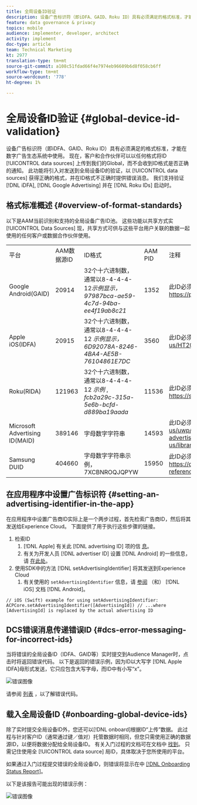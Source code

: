 ```yaml
---
title: 全局设备ID验证
description: 设备广告标识符（即iDFA、GAID、Roku ID）具有必须满足的格式标准，才能在数字广告生态系统中使用。 现在，客户和合作伙伴可以以任何格式将ID上传到我们的全球数据源，而无需通知该ID是否格式正确。 此功能将引入对发送到全局数据源的设备ID的验证，以获得正确的格式，并在ID格式不正确时提供错误消息。 我们将支持iDFA、Google Advertising和Roku ID在启动时的验证。
feature: data governance & privacy
topics: mobile
audience: implementer, developer, architect
activity: implement
doc-type: article
team: Technical Marketing
kt: 2977
translation-type: tm+mt
source-git-commit: a108c51fdad66f4e7974eb96609b6d8f058cb6ff
workflow-type: tm+mt
source-wordcount: '778'
ht-degree: 1%

---
```



# 全局设备ID验证 {#global-device-id-validation}

设备广告标识符（即iDFA、GAID、Roku ID）具有必须满足的格式标准，才能在数字广告生态系统中使用。 现在，客户和合作伙伴可以以任何格式将ID [!UICONTROL data sources] 上传到我们的Global，而不会收到ID格式是否正确的通知。 此功能将引入对发送到全局设备ID的验证，以 [!UICONTROL data sources] 获得正确的格式，并在ID格式不正确时提供错误消息。 我们支持验证 [!DNL iDFA], [!DNL Google Advertising] 并在 [!DNL Roku IDs] 启动时。

## 格式标准概述 {#overview-of-format-standards}

以下是AAM当前识别和支持的全局设备广告ID池。 这些功能以共享方式实 [!UICONTROL Data Sources] 现，共享方式可供与这些平台用户关联的数据一起使用的任何客户或数据合作伙伴使用。

<table>
  <tr>
   <td>平台 </td>
   <td>AAM数据源ID </td>
   <td>ID格式 </td>
   <td>AAM PID </td>
   <td>注释 </td>
  </tr>
  <tr>
   <td>Google Android(GAID)</td>
   <td>20914</td>
   <td>32个十六进制数，通常以8-4-4-4-12<em>示例显示，97987bca-ae59-4c7d-94ba-ee4f19ab8c21<br/> </em> </td>
   <td>1352</td>
   <td>此ID必须在原始／未散列／未更改的表单引用中收集- <a href="https://play.google.com/about/monetization-ads/ads/ad-id/">https://play.google.com/about/monetization-ads/ads/ad-id/</a></td>
  </tr>
  <tr>
   <td>Apple iOS(IDFA)</td>
   <td>20915</td>
   <td>32个十六进制数，通常以8-4-4-4-12 <em>示例显示，6D92078A-8246-4BA4-AE5B-76104861E7DC<br /> </em> </td>
   <td>3560</td>
   <td>此ID必须在原始／未散列／未更改的表单引用中收集- <a href="https://support.apple.com/en-us/HT205223">https://support.apple.com/en-us/HT205223</a></td>
  </tr>
  <tr>
   <td>Roku(RIDA)</td>
   <td>121963</td>
   <td>32个十六进制数，通常以8-4-4-4-12 <em>示例</em> , <em>fcb2a29c-315a-5e6b-bcfd-d889ba19aada</em></td>
   <td>11536</td>
   <td>此ID必须在原始／未散列／未更改的表单引用中收集- <a href="https://sdkdocs.roku.com/display/sdkdoc/Roku+Advertising+Framework">https://sdkdocs.roku.com/display/sdkdoc/Roku+Advertising+Framework</a> </td>
  </tr>
  <tr>
   <td>Microsoft Advertising ID(MAID)</td>
   <td>389146</td>
   <td>字母数字字符串</td>
   <td>14593</td>
   <td>此ID必须在原始／未散列／未更改的表单引用中收集- <a href="https://docs.microsoft.com/en-us/uwp/api/windows.system.userprofile.advertisingmanager.advertisingid">https://docs.microsoft.com/en-us/uwp/api/windows.system.userprofile.advertisingmanager.</a><br/><a href="https://msdn.microsoft.com/en-us/library/windows/apps/windows.system.userprofile.advertisingmanager.advertisingid.aspx">advertisingidhttps://msdn.microsoft.com/en-us/library/windows/apps/windows.system.userprofile.advertisingmanager.advertisingid.aspx</a></td>
  </tr>
  <tr>
   <td>Samsung DUID</td>
   <td>404660</td>
   <td>字母数字字符串示例， 7XCBNROQJQPYW</td>
   <td>15950</td>
   <td>此ID必须在原始／未散列／未更改的表单引用中收集- <a href="https://developer.samsung.com/tv/develop/api-references/samsung-product-api-references/productinfo-api">https://developer.samsung.com/tv/develop/api-references/samsung-product-api-references/productinfo-api</a> </td>
  </tr>
</table>

## 在应用程序中设置广告标识符 {#setting-an-advertising-identifier-in-the-app}

在应用程序中设置广告商ID实际上是一个两步过程，首先检索广告商ID，然后将其发送给Experience Cloud。 下面提供了用于执行这些步骤的链接。

1. 检索ID
   1. [!DNL Apple] 有关此 [!DNL advertising ID] 项的信 [息](https://developer.apple.com/documentation/adsupport/asidentifiermanager)。
   1. 有关为开发人员 [!DNL advertiser ID] 设置 [!DNL Android] 的一些信息，请 [在此处](http://www.androiddocs.com/google/play-services/id.html)。
1. 使用SDK中的方法 [!DNL setAdvertisingIdentifier] 将其发送到Experience Cloud
   1. 有关使用的 `setAdvertisingIdentifier` 信息，请 [参阅](https://aep-sdks.gitbook.io/docs/using-mobile-extensions/mobile-core/identity/identity-api-reference#set-an-advertising-identifier) （和） [!DNL iOS] 文档 [!DNL Android]。

`// iOS (Swift) example for using setAdvertisingIdentifier:`
`ACPCore.setAdvertisingIdentifier([AdvertisingId]) // ...where [AdvertisingId] is replaced by the actual advertising ID`

## DCS错误消息传递错误ID  {#dcs-error-messaging-for-incorrect-ids}

当将错误的全局设备ID（IDFA、GAID等）实时提交到Audience Manager时，点击时将返回错误代码。 以下是返回的错误示例，因为ID以大写字 [!DNL Apple IDFA]母形式发送，它只应包含大写字母，而ID中有小写“x”。

![错误图像](assets/image_4_.png)

请参阅 [列表](https://experienceleague.adobe.com/docs/audience-manager/user-guide/api-and-sdk-code/dcs/dcs-api-reference/dcs-error-codes.html?lang=en#api-and-sdk-code) ，以了解错误代码。

## 载入全局设备ID {#onboarding-global-device-ids}

除了实时提交全局设备ID外，您还可以[!DNL onboard]根据ID“上传”数据。 此过程与针对客户ID（通常通过键／值对）托管数据时相同，但您只需使用正确的数据源ID，以便将数据分配给全局设备ID。 有关入门过程的文档可在文档中 [找到](https://experienceleague.adobe.com/docs/audience-manager/user-guide/implementation-integration-guides/sending-audience-data/batch-data-transfer-process/batch-data-transfer-overview.html?lang=en#implementation-integration-guides)。 只需记住使用全 [!UICONTROL data source] 局ID，具体取决于您所使用的平台。

如果通过入门过程提交错误的全局设备ID，则错误将显示在中 [[!DNL Onboarding Status Report]](https://experienceleague.adobe.com/docs/audience-manager/user-guide/reporting/onboarding-status-report.html?lang=en#reporting)。

以下是该报告可能出现的错误示例：

![错误图像](assets/image_5_.png)